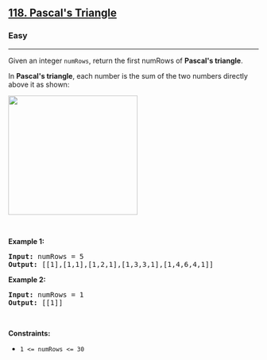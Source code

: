 <h2><a href="https://leetcode.com/problems/pascals-triangle/">118. Pascal's Triangle</a></h2><h3>Easy</h3><hr><div style="user-select: auto;"><p style="user-select: auto;">Given an integer <code style="user-select: auto;">numRows</code>, return the first numRows of <strong style="user-select: auto;">Pascal's triangle</strong>.</p>

<p style="user-select: auto;">In <strong style="user-select: auto;">Pascal's triangle</strong>, each number is the sum of the two numbers directly above it as shown:</p>
<img alt="" src="https://upload.wikimedia.org/wikipedia/commons/0/0d/PascalTriangleAnimated2.gif" style="height: 240px; width: 260px; user-select: auto;">
<p style="user-select: auto;">&nbsp;</p>
<p style="user-select: auto;"><strong class="example" style="user-select: auto;">Example 1:</strong></p>
<pre style="user-select: auto;"><strong style="user-select: auto;">Input:</strong> numRows = 5
<strong style="user-select: auto;">Output:</strong> [[1],[1,1],[1,2,1],[1,3,3,1],[1,4,6,4,1]]
</pre><p style="user-select: auto;"><strong class="example" style="user-select: auto;">Example 2:</strong></p>
<pre style="user-select: auto;"><strong style="user-select: auto;">Input:</strong> numRows = 1
<strong style="user-select: auto;">Output:</strong> [[1]]
</pre>
<p style="user-select: auto;">&nbsp;</p>
<p style="user-select: auto;"><strong style="user-select: auto;">Constraints:</strong></p>

<ul style="user-select: auto;">
	<li style="user-select: auto;"><code style="user-select: auto;">1 &lt;= numRows &lt;= 30</code></li>
</ul>
</div>